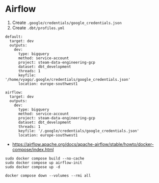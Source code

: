 # Airflow

1. Create `.google/credentials/google_credentials.json`
2. Create `.dbt/profiles.yml`

```{yml}
default:
  target: dev
  outputs:
    dev:
      type: bigquery
      method: service-account
      project: steam-data-engineering-gcp
      dataset: dbt_development
      threads: 1
      keyfile: '/home/vyago/.google/credentials/google_credentials.json'
      location: europe-southwest1

airflow:
  target: dev
  outputs:
    dev:
      type: bigquery
      method: service-account
      project: steam-data-engineering-gcp
      dataset: dbt_development
      threads: 1
      keyfile: '/.google/credentials/google_credentials.json'
      location: europe-southwest1
```



- https://airflow.apache.org/docs/apache-airflow/stable/howto/docker-compose/index.html

```{bash}
sudo docker compose build --no-cache
sudo docker compose up airflow-init
sudo docker compose up -d 
```

```{bash}
docker compose down --volumes --rmi all
```


